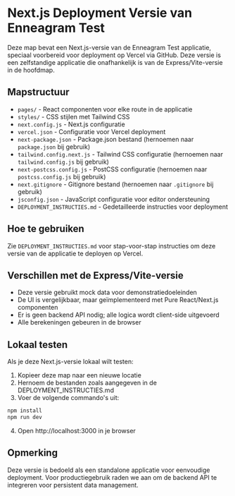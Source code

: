 # Next.js Deployment Versie van Enneagram Test

Deze map bevat een Next.js-versie van de Enneagram Test applicatie, speciaal voorbereid voor deployment op Vercel via GitHub. Deze versie is een zelfstandige applicatie die onafhankelijk is van de Express/Vite-versie in de hoofdmap.

## Mapstructuur

- `pages/` - React componenten voor elke route in de applicatie
- `styles/` - CSS stijlen met Tailwind CSS
- `next.config.js` - Next.js configuratie
- `vercel.json` - Configuratie voor Vercel deployment
- `next-package.json` - Package.json bestand (hernoemen naar `package.json` bij gebruik)
- `tailwind.config.next.js` - Tailwind CSS configuratie (hernoemen naar `tailwind.config.js` bij gebruik)
- `next-postcss.config.js` - PostCSS configuratie (hernoemen naar `postcss.config.js` bij gebruik)
- `next.gitignore` - Gitignore bestand (hernoemen naar `.gitignore` bij gebruik)
- `jsconfig.json` - JavaScript configuratie voor editor ondersteuning
- `DEPLOYMENT_INSTRUCTIES.md` - Gedetailleerde instructies voor deployment

## Hoe te gebruiken

Zie `DEPLOYMENT_INSTRUCTIES.md` voor stap-voor-stap instructies om deze versie van de applicatie te deployen op Vercel.

## Verschillen met de Express/Vite-versie

- Deze versie gebruikt mock data voor demonstratiedoeleinden
- De UI is vergelijkbaar, maar geïmplementeerd met Pure React/Next.js componenten
- Er is geen backend API nodig; alle logica wordt client-side uitgevoerd
- Alle berekeningen gebeuren in de browser

## Lokaal testen

Als je deze Next.js-versie lokaal wilt testen:

1. Kopieer deze map naar een nieuwe locatie
2. Hernoem de bestanden zoals aangegeven in de DEPLOYMENT_INSTRUCTIES.md
3. Voer de volgende commando's uit:

```bash
npm install
npm run dev
```

4. Open http://localhost:3000 in je browser

## Opmerking

Deze versie is bedoeld als een standalone applicatie voor eenvoudige deployment. Voor productiegebruik raden we aan om de backend API te integreren voor persistent data management.